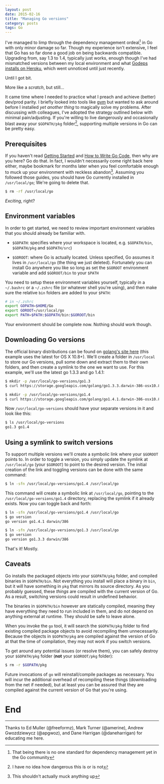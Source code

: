 ```yaml
---
layout: post
date: 2015-02-16
title: "Managing Go versions"
category: posts
tags: Go
---
```


I've managed to limp through the dependency management ordeal[^ordeal] in Go with 
only minor damage so far. Though my experience isn't extensive, I feel that Go 
has so far done a good job on being backwards compatible. Upgrading from, say 1.3 
to 1.4, typically just works, enough though I've had mismatched versions between 
my local environment and what [Godeps installs on Heroku][1], which went unnoticed 
until just recently. 

Until I got bit. 

More like a *scratch*, but still…

It came time where I needed to practice what I preach and achieve (better) dev/prod parity. I briefly looked into tools like [gvm][2] but wanted to ask around before I installed *yet another thing* to magically solve my problems. After discussing with colleagues, I've adopted the strategy outlined below with minimal pain/adjusting. If you're willing to live dangerously and occasionally blast away your `$GOPATH/pkg` folder[^note], supporting multiple versions in Go can be pretty easy. 

## Prerequisites 

If you haven't read [Getting Started][3] and [How to Write Go Code][4], then why are you here? Go do that. In fact, I wouldn't necessarily come right back here either, maybe bookmark for months later when you feel comfortable enough to muck up your environment with reckless abandon[^note2]. Assuming you followed those guides, you should have Go currently installed in `/usr/local/go`; We're going to delete that.

```bash
$ rm -rf /usr/local/go 
```

*Exciting*, right?

## Environment variables 

In order to get started, we need to review important environment variables that you should already be familiar with. 

- `$GOPATH`: specifies where your workspace is located, e.g.  `$GOPATH/bin`, `$GOPATH/pkg` and `$GOPATH/src`)

- `$GOROOT`: where Go is actually located. Unless specified, Go assumes it lives in `/usr/local/go` (the thing we just deleted). Fortunately you can install Go anywhere you like so long as set the `$GOROOT` environment variable and add `$GOROOT/bin` to your `$PATH`

You need to setup these environment variables yourself, typically in a `~/.bashrc` or a `~/.zshrc` file (or whatever shell you're using), 
and then make sure the relative `bin` folders are added to your `$PATH`:

```bash
# in ~/.zshrc  
export GOPATH=$HOME/Go
export GOROOT=/usr/local/go
export PATH=$PATH:$GOPATH/bin:$GOROOT/bin
```

Your environment should be complete now. Nothing should work though.

## Downloading Go versions

The official binary distributions can be found on [golang's site here][5] (this example uses the latest for OS X 10.8+). We'll create a folder in `/usr/local` to store our Go versions, pull some down and extract them to their own folders, and then create a symlink to the one we want to use. For this example, we'll use the latest go 1.3.3 and go 1.4.1:

```bash
$ mkdir -p /usr/local/go-versions/go1.3
$ curl https://storage.googleapis.com/golang/go1.3.3.darwin-386-osx10.8.tar.gz | tar -xz -C /usr/local/go-versions/go1.3 --strip-components=1

$ mkdir -p /usr/local/go-versions/go1.4
$ curl https://storage.googleapis.com/golang/go1.4.1.darwin-386-osx10.8.tar.gz | tar -xz -C /usr/local/go-versions/go1.4 --strip-components=1  
```

Now `/usr/local/go-versions` should have your separate versions in it and look like this:

```bash
$ ls /usr/local/go-versions
go1.3 go1.4
```

## Using a symlink to switch versions

To support multiple versions we'll create a symbolic link where your `$GOROOT` points to. In order to toggle a version, you simply update the symlink at `/usr/local/go` (your `$GOROOT`) to point to the desired version. The initial creation of the link and toggling versions can be done with the same command:

```bash
$ ln -sfn /usr/local/go-versions/go1.4 /usr/local/go
```

This command will create a symbolic link at `/usr/local/go`, pointing to the `/usr/local/go-versions/go1.4` directory, replacing the symlink if it already exists. Now you can toggle back and forth:

```bash
$ ln -sfn /usr/local/go-versions/go1.4 /usr/local/go
$ go version
go version go1.4.1 darwin/386

$ ln -sfn /usr/local/go-versions/go1.3 /usr/local/go
$ go version
go version go1.3.3 darwin/386
```
That's it! Mostly.
## Caveats

Go installs the packaged objects into your `$GOPATH/pkg` folder, and compiled binaries in `$GOPATH/bin`. Not everything you install will place a binary in `bin`, but it will have something in `pkg` that mirrors its source directory. As you probably guessed, these *things* are compiled with the current version of Go. As a result, switching versions could result in undefined behavior. 

The binaries in `$GOPATH/bin` however are statically compiled, meaning they have everything they need to run included in them, and do not depend on anything external at runtime. They should be safe to leave alone. 

When you invoke the `go` tool, it will search the `$GOPATH/pkg` folder to find existing compiled package objects to avoid recompiling them unnecessarily. Because the objects in `$GOPATH/pkg`  are compiled against the version of Go at that the time of compilation, they may not work if you switch versions. 

To get around any potential issues (or resolve them), you can safely destroy your `$GOPATH/pkg` folder (**not** your `$GOROOT/pkg` folder):

```bash
$ rm -r $GOPATH/pkg
```

Future invocations of `go` will reinstall/compile packages as necessary. You will incur the additional overhead of recompiling these things (downloading from the net if needed), but at least you can be assured that they are compiled against the current version of Go that you're using. 

# End

---

Thanks to Ed Muller (@freeformz), Mark Turner (@amerine), Andrew Gwozdziewycz (@apgwoz), and Dane Harrigan (@daneharrigan) for educating me here. 

[1]: https://github.com/heroku/heroku-buildpack-go
[2]: https://github.com/moovweb/gvm
[3]: http://golang.org/doc/install
[4]: http://golang.org/doc/code.html
[5]: https://golang.org/dl/

[^note]: I have no idea how dangerous this is or is not

[^note2]: This shouldn't actually muck anything up

[^ordeal]: That being there is no one standard for dependency management yet in the Go community
